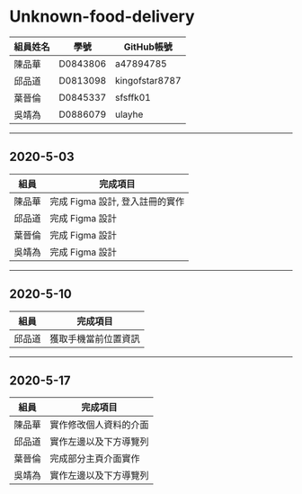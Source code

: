 # Unknown-food-delivery

| 組員姓名 | 學號     | GitHub帳號     |
| -------- | -------- | -------------- |
| 陳品華   | D0843806 | a47894785      |
| 邱品道   | D0813098 | kingofstar8787 |
| 葉晉倫   | D0845337 | sfsffk01       |
| 吳靖為   | D0886079 | ulayhe         |

---  

## 2020-5-03

|組員|完成項目|
| - | -|
| 陳品華   | 完成 Figma 設計, 登入註冊的實作|
| 邱品道   | 完成 Figma 設計|
| 葉晉倫   | 完成 Figma 設計|
| 吳靖為   | 完成 Figma 設計|

---

## 2020-5-10

|組員|完成項目|
| - | -|
| 邱品道   | 獲取手機當前位置資訊 |
---

## 2020-5-17

|組員|完成項目|
| - | -|
| 陳品華   |實作修改個人資料的介面 |
| 邱品道   | 實作左邊以及下方導覽列 |
| 葉晉倫   | 完成部分主頁介面實作 |
| 吳靖為   | 實作左邊以及下方導覽列 |
